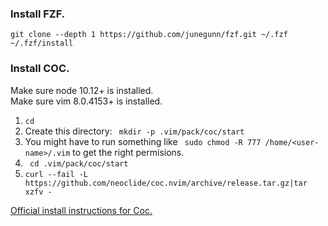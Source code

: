 ### Install FZF.
```
git clone --depth 1 https://github.com/junegunn/fzf.git ~/.fzf
~/.fzf/install
```

### Install COC.
Make sure node 10.12+ is installed. <br>
Make sure vim 8.0.4153+ is installed.

1. ```cd```
2. Create this directory: ``` mkdir -p .vim/pack/coc/start```
3. You might have to run something like ``` sudo chmod -R 777 /home/<user-name>/.vim``` to get the right permisions.
4. ``` cd .vim/pack/coc/start```
5. ```curl --fail -L https://github.com/neoclide/coc.nvim/archive/release.tar.gz|tar xzfv -```

[Official install instructions for Coc.](https://github.com/neoclide/coc.nvim/wiki/Install-coc.nvim)
